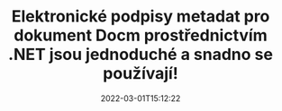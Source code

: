 ---
############################# Static ############################
layout: "auto-gen-signature"
date: 2022-03-01T15:12:22
draft: false
operation: Sign
signaturetype: Metadata
fileformat: Docm
productName: .NET
lang: cs
productCode: net
otherformats: pdf doc docx docm dot dotm dotx odt ott rtf xls xlsx xlsm xlsb csv ods ots xltx xltm ppt pptx pps ppsx odp otp potx potm pptm ppsm png jpg bmp gif tiff svg webp wmf
breadcrumb: Put Metadata signature on Docm for C#

############################# Head ############################
head_title: "Připojte elektronické podpisy metadat k dokumentům Docm prostřednictvím C#"
head_description: "Použijte metadata jako skryté elektronické podpisy ve svých dokumentech Docm pomocí několika řádků kódu C#. Použijte GroupDocs Document Signature API k elektronickému podepisování obchodních dokumentů a souborů pomocí metadat."

############################# Header ############################
title: "Elektronické podpisy metadat pro dokument Docm prostřednictvím .NET jsou jednoduché a snadno se používají!"
description: "ePodepište své dokumenty a smlouvy Docm se skrytými položkami metadat. Vytvářejte metadata pro soubory PDF, dokumenty MS Word, sešity MS Excel, prezentace MS PowerPoint a různé formáty obrázků bez problémů a navíc s kódováním."
bg_image: "https://cms.admin.containerize.com/templates/aspose/App_Themes/V3/images/bg/header1.png"
bg_overlay: false
button:
    enable: true

############################# SubMenu ############################
submenu:
    enable: true

    left:
        img_alt: "GroupDocs.Signature for .NET"
        image: "https://cms.admin.containerize.com/templates/groupdocs/images/product-logos/90x90-noborder/groupdocs-signature-net.png"
        product: "GroupDocs.Signature"
        platform: ".NET"



############################# About ############################
about:
    enable: true
    title: "O rozhraní API pro podpisy metadat GroupDocs.Signature for .NET"
    content: |
        [GroupDocs.Signature for .NET](https://products.groupdocs.com/signature/net/) je oblíbené rozhraní API pro elektronické podepisování digitálních dokumentů. K dispozici jsou podpisy jako texty, obrázky, digitální certifikáty, čárové kódy, QR kódy, razítka nebo metadata. Podpisy lze umístit do souborů PDF, dokumentů MS Word, sešitů MS Excel, prezentací MS PowerPoint, souborů Adobe Photoshop a různých obrazových formátů. Zákazníci mohou podepsat svůj dokument a aktualizovat, vyhledávat, ověřovat, mazat nebo zobrazovat elektronické podpisy, které byly na tyto dokumenty vloženy. Navíc je k dispozici mnoho schopností pro přizpůsobení podpisů.
    

############################# Steps ############################
steps:
    enable: true
    title_left: "Kroky k podepsání Docm pomocí Metadata v C#"
    content_left: |
        [GroupDocs.Signature for .NET](https://products.groupdocs.com/signature/net/) umožňuje rychle a snadno podepisovat dokumenty Docm pomocí podpisů Metadata.
        
        * Vytvořte instanci třídy Signature poskytující soubor Docm, který se má podepisovat jako cesta nebo proud paměti
        * Instantujte třídu SignOptions a nastavte všechna požadovaná data.
        * Vyvolejte metodu Signature.Sign() předáním výstupního souboru Docm nebo proudu paměti

    title_right: " Požadavky na systém"
    content_right: |
        GroupDocs.Signature for .NET jsou podporovány na všech hlavních platformách a operačních systémech. Před spuštěním níže uvedeného kódu se prosím ujistěte, že máte na svém systému nainstalovány následující předpoklady.

        * Operační systémy: Microsoft Windows, Linux, MacOS
        * Vývojová prostředí: Microsoft Visual Studio, Xamarin, MonoDevelop
        * Frameworks: .NET Framework, .NET Standard, .NET Core, Mono
        * Získejte nejnovější GroupDocs.Signature for .NET od [Nuget](https://www.nuget.org/packages/groupdocs.signature)
         
    code: |
        ```csharp    
        
        // Set up input Docm file
        string filePath = "input.docm";
        // Set up output file
        string outputFilePath = "output.docm";

        // Instantiate Signature for input file
        using (var signature = new GroupDocs.Signature.Signature(filePath))
        {
                // instantiate metadata signing options
                var options = new MetadataSignOptions();

                // setup Author property
                WordProcessingMetadataSignature mdSign_Author = new WordProcessingMetadataSignature("Author", "Mr.Scherlock Holmes");// String value
                options.Signatures.Add(mdSign_Author);
                // setup document data
                WordProcessingMetadataSignature mdSign_DocData = new WordProcessingMetadataSignature("CreatedOn", DateTime.Now);// Datetime value
                options.Signatures.Add(mdSign_DocData);
                // setup document id
                WordProcessingMetadataSignature mdSign_DocId = new WordProcessingMetadataSignature("DocumentId", 123456);// Integer value
                options.Signatures.Add(mdSign_DocId);
                
                // sign Docm document
                SignResult result = signature.Sign(outputFilePath, options);
        }

        ```

############################# Demos ############################
demos:
    enable: true
    title: "Podepisování dokumentů Docm pomocí živé ukázky Metadata"
    content: |
       Podepište soubor Docm pomocí různých podpisů právě teď na webu [GroupDocs.Signature App](https://products.groupdocs.app/signature/family). Bezplatné online demo na vás čeká.          

############################# More Formats ############################
more_formats:
    enable: true
    title: "Další podporované podpisy Metadata pro C#"
    content: |
        "Můžete také podepsat Docm pomocí jiných typů podpisů. Podívejte se prosím na níže uvedený seznam."
    format: 
       
       
back_to_top:
    enable: true
---